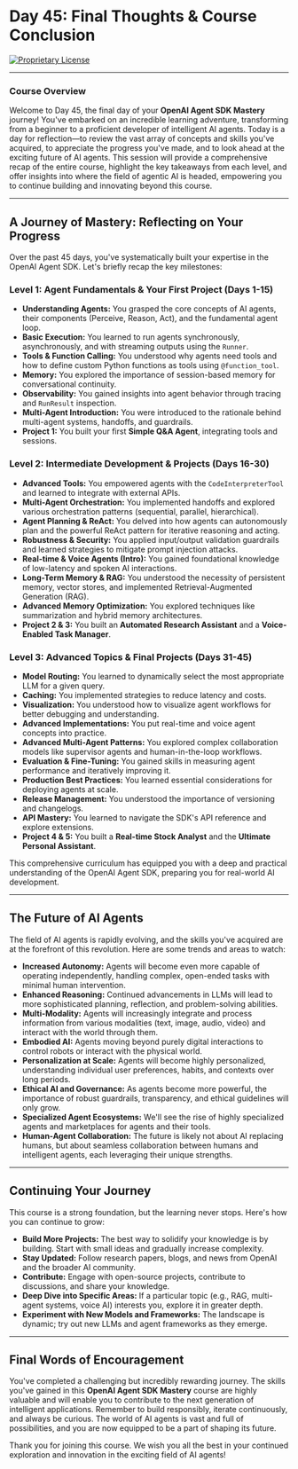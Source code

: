 # Day 45: Final Thoughts & Course Conclusion

[![Proprietary License](https://img.shields.io/badge/license-proprietary-red.svg)](../LICENSE)

---

### **Course Overview**

Welcome to Day 45, the final day of your **OpenAI Agent SDK Mastery** journey! You've embarked on an incredible learning adventure, transforming from a beginner to a proficient developer of intelligent AI agents. Today is a day for reflection—to review the vast array of concepts and skills you've acquired, to appreciate the progress you've made, and to look ahead at the exciting future of AI agents. This session will provide a comprehensive recap of the entire course, highlight the key takeaways from each level, and offer insights into where the field of agentic AI is headed, empowering you to continue building and innovating beyond this course.

---

## A Journey of Mastery: Reflecting on Your Progress

Over the past 45 days, you've systematically built your expertise in the OpenAI Agent SDK. Let's briefly recap the key milestones:

### Level 1: Agent Fundamentals & Your First Project (Days 1-15)

*   **Understanding Agents:** You grasped the core concepts of AI agents, their components (Perceive, Reason, Act), and the fundamental agent loop.
*   **Basic Execution:** You learned to run agents synchronously, asynchronously, and with streaming outputs using the `Runner`.
*   **Tools & Function Calling:** You understood why agents need tools and how to define custom Python functions as tools using `@function_tool`.
*   **Memory:** You explored the importance of session-based memory for conversational continuity.
*   **Observability:** You gained insights into agent behavior through tracing and `RunResult` inspection.
*   **Multi-Agent Introduction:** You were introduced to the rationale behind multi-agent systems, handoffs, and guardrails.
*   **Project 1:** You built your first **Simple Q&A Agent**, integrating tools and sessions.

### Level 2: Intermediate Development & Projects (Days 16-30)

*   **Advanced Tools:** You empowered agents with the `CodeInterpreterTool` and learned to integrate with external APIs.
*   **Multi-Agent Orchestration:** You implemented handoffs and explored various orchestration patterns (sequential, parallel, hierarchical).
*   **Agent Planning & ReAct:** You delved into how agents can autonomously plan and the powerful ReAct pattern for iterative reasoning and acting.
*   **Robustness & Security:** You applied input/output validation guardrails and learned strategies to mitigate prompt injection attacks.
*   **Real-time & Voice Agents (Intro):** You gained foundational knowledge of low-latency and spoken AI interactions.
*   **Long-Term Memory & RAG:** You understood the necessity of persistent memory, vector stores, and implemented Retrieval-Augmented Generation (RAG).
*   **Advanced Memory Optimization:** You explored techniques like summarization and hybrid memory architectures.
*   **Project 2 & 3:** You built an **Automated Research Assistant** and a **Voice-Enabled Task Manager**.

### Level 3: Advanced Topics & Final Projects (Days 31-45)

*   **Model Routing:** You learned to dynamically select the most appropriate LLM for a given query.
*   **Caching:** You implemented strategies to reduce latency and costs.
*   **Visualization:** You understood how to visualize agent workflows for better debugging and understanding.
*   **Advanced Implementations:** You put real-time and voice agent concepts into practice.
*   **Advanced Multi-Agent Patterns:** You explored complex collaboration models like supervisor agents and human-in-the-loop workflows.
*   **Evaluation & Fine-Tuning:** You gained skills in measuring agent performance and iteratively improving it.
*   **Production Best Practices:** You learned essential considerations for deploying agents at scale.
*   **Release Management:** You understood the importance of versioning and changelogs.
*   **API Mastery:** You learned to navigate the SDK's API reference and explore extensions.
*   **Project 4 & 5:** You built a **Real-time Stock Analyst** and the **Ultimate Personal Assistant**.

This comprehensive curriculum has equipped you with a deep and practical understanding of the OpenAI Agent SDK, preparing you for real-world AI development.

---

## The Future of AI Agents

The field of AI agents is rapidly evolving, and the skills you've acquired are at the forefront of this revolution. Here are some trends and areas to watch:

*   **Increased Autonomy:** Agents will become even more capable of operating independently, handling complex, open-ended tasks with minimal human intervention.
*   **Enhanced Reasoning:** Continued advancements in LLMs will lead to more sophisticated planning, reflection, and problem-solving abilities.
*   **Multi-Modality:** Agents will increasingly integrate and process information from various modalities (text, image, audio, video) and interact with the world through them.
*   **Embodied AI:** Agents moving beyond purely digital interactions to control robots or interact with the physical world.
*   **Personalization at Scale:** Agents will become highly personalized, understanding individual user preferences, habits, and contexts over long periods.
*   **Ethical AI and Governance:** As agents become more powerful, the importance of robust guardrails, transparency, and ethical guidelines will only grow.
*   **Specialized Agent Ecosystems:** We'll see the rise of highly specialized agents and marketplaces for agents and their tools.
*   **Human-Agent Collaboration:** The future is likely not about AI replacing humans, but about seamless collaboration between humans and intelligent agents, each leveraging their unique strengths.

---

## Continuing Your Journey

This course is a strong foundation, but the learning never stops. Here's how you can continue to grow:

*   **Build More Projects:** The best way to solidify your knowledge is by building. Start with small ideas and gradually increase complexity.
*   **Stay Updated:** Follow research papers, blogs, and news from OpenAI and the broader AI community.
*   **Contribute:** Engage with open-source projects, contribute to discussions, and share your knowledge.
*   **Deep Dive into Specific Areas:** If a particular topic (e.g., RAG, multi-agent systems, voice AI) interests you, explore it in greater depth.
*   **Experiment with New Models and Frameworks:** The landscape is dynamic; try out new LLMs and agent frameworks as they emerge.

---

## Final Words of Encouragement

You've completed a challenging but incredibly rewarding journey. The skills you've gained in this **OpenAI Agent SDK Mastery** course are highly valuable and will enable you to contribute to the next generation of intelligent applications. Remember to build responsibly, iterate continuously, and always be curious. The world of AI agents is vast and full of possibilities, and you are now equipped to be a part of shaping its future.

Thank you for joining this course. We wish you all the best in your continued exploration and innovation in the exciting field of AI agents!